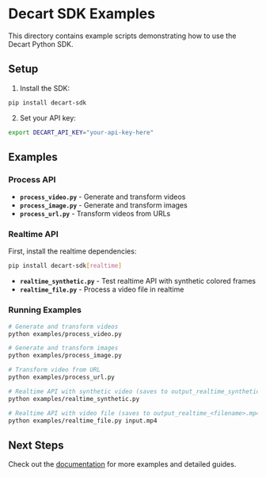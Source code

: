 # Decart SDK Examples

This directory contains example scripts demonstrating how to use the Decart Python SDK.

## Setup

1. Install the SDK:

```bash
pip install decart-sdk
```

2. Set your API key:

```bash
export DECART_API_KEY="your-api-key-here"
```

## Examples

### Process API

- **`process_video.py`** - Generate and transform videos
- **`process_image.py`** - Generate and transform images
- **`process_url.py`** - Transform videos from URLs

### Realtime API

First, install the realtime dependencies:

```bash
pip install decart-sdk[realtime]
```

- **`realtime_synthetic.py`** - Test realtime API with synthetic colored frames
- **`realtime_file.py`** - Process a video file in realtime

### Running Examples

```bash
# Generate and transform videos
python examples/process_video.py

# Generate and transform images
python examples/process_image.py

# Transform video from URL
python examples/process_url.py

# Realtime API with synthetic video (saves to output_realtime_synthetic.mp4)
python examples/realtime_synthetic.py

# Realtime API with video file (saves to output_realtime_<filename>.mp4)
python examples/realtime_file.py input.mp4
```

## Next Steps

Check out the [documentation](https://docs.platform.decart.ai/sdks/python) for more examples and detailed guides.
